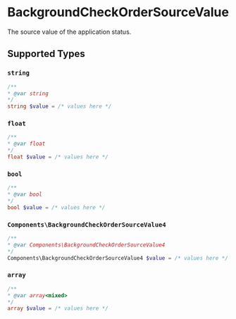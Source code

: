 # BackgroundCheckOrderSourceValue

The source value of the application status.


## Supported Types

### `string`

```php
/**
* @var string
*/
string $value = /* values here */
```

### `float`

```php
/**
* @var float
*/
float $value = /* values here */
```

### `bool`

```php
/**
* @var bool
*/
bool $value = /* values here */
```

### `Components\BackgroundCheckOrderSourceValue4`

```php
/**
* @var Components\BackgroundCheckOrderSourceValue4
*/
Components\BackgroundCheckOrderSourceValue4 $value = /* values here */
```

### `array`

```php
/**
* @var array<mixed>
*/
array $value = /* values here */
```

